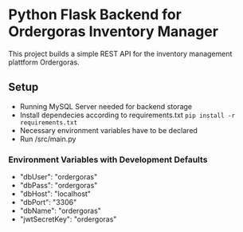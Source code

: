 # Python Flask Backend for Ordergoras Inventory Manager

This project builds a simple REST API for the inventory management plattform Ordergoras.

## Setup
- Running MySQL Server needed for backend storage
- Install dependecies according to requirements.txt `pip install -r requirements.txt`
- Necessary environment variables have to be declared
- Run /src/main.py

### Environment Variables with Development Defaults
- "dbUser": "ordergoras"
- "dbPass": "ordergoras"
- "dbHost": "localhost"
- "dbPort": "3306"
- "dbName": "ordergoras"
- "jwtSecretKey": "ordergoras"
